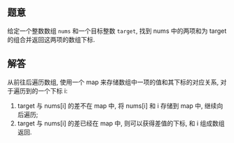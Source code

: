 ## 题意

给定一个整数数组 `nums` 和一个目标整数 `target`, 找到 nums 中的两项和为 target 的组合并返回这两项的数组下标.

## 解答

从前往后遍历数组, 使用一个 map 来存储数组中一项的值和其下标的对应关系, 对于遍历到的一个下标 i:

1. target 与 nums[i] 的差不在 map 中, 将 nums[i] 和 i 存储到 map 中, 继续向后遍历;
2. target 与 nums[i] 的差已经在 map 中, 则可以获得差值的下标, 和 i 组成数组返回.
